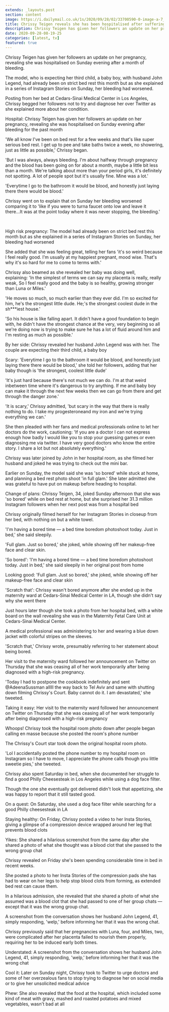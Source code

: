 ```yaml
---
extends: _layouts.post
section: content
image: https://i.dailymail.co.uk/1s/2020/09/28/02/33700590-0-image-a-7_1601258221298.jpg 
title: Chrissy Teigen reveals she has been hospitalised after suffering bleeding in pregnancy 
description: Chrissy Teigen has given her followers an update on her pregnancy, revealing she was hospitalised on Sunday evening after bleeding throughout the past month. 
date: 2020-09-28-08-19-25 
categories: [latest, tv] 
featured: true 
--- 
```

Chrissy Teigen has given her followers an update on her pregnancy, revealing she was hospitalised on Sunday evening after a month of bleeding.

The model, who is expecting her third child, a baby boy, with husband John Legend, had already been on strict bed rest this month but as she explained in a series of Instagram Stories on Sunday, her bleeding had worsened.

Posting from her bed at Cedars-Sinai Medical Center in Los Angeles, Chrissy begged her followers not to try and diagnose her over Twitter as she explained more about her condition.     

Hospital: Chrissy Teigen has given her followers an update on her pregnancy, revealing she was hospitalised on Sunday evening after bleeding for the past month

'We all know I've been on bed rest for a few weeks and that's like super serious bed rest. I get up to pee and take baths twice a week, no showering, just as little as possible,' Chrissy began.

'But I was always, always bleeding. I'm about halfway through pregnancy and the blood has been going on for about a month, maybe a little bit less than a month. We're talking about more than your period girls, it's definitely not spotting. A lot of people spot but it's usually fine. Mine was a lot.' 

'Everytime I go to the bathroom it would be blood, and honestly just laying there there would be blood.'

Chrissy went on to explain that on Sunday her bleeding worsened comparing it to 'like if you were to turna faucet onto low and leave it there...It was at the point today where it was never stopping, the bleeding.'

 

High risk pregnancy: The model had already been on strict bed rest this month but as she explained in a series of Instagram Stories on Sunday, her bleeding had worsened

She added that she was feeling great, telling her fans 'it's so weird because I feel really good. I'm usually at my happiest pregnant, mood wise. That's why it's so hard for me to come to terms with.'  

Chrissy also beamed as she revealed her baby was doing well, explaining: 'In the simplest of terms we can say my placenta is really, really weak, So I feel really good and the baby is so healthy, growing stronger than Luna or Miles.'

'He moves so much, so much earlier than they ever did. I'm so excited for him, he's the strongest little dude. He;'s the strongest coolest dude in the sh***iest house.'

'So his house is like falling apart. It didn't have a good foundation to begin with, he didn't have the strongest chance at the very, very beginning so all we're doing now is trying to make sure he has a lot of fluid around him and I'm resting as much as possible.'

By her side: Chrissy revealed her husband John Legend was with her. The couple are expecting their third child, a baby boy

Scary: 'Everytime I go to the bathroom it would be blood, and honestly just laying there there would be blood,' she told her followers, adding that her baby though is 'the strongest, coolest little dude'

'It's just hard because there's not much we can do. I'm at that weird inbetween time where it's dangerous to try anything. If me and baby boy can make it through the next few weeks then we can go from there and get through the danger zone.'

'It is scary,' Chrissy admitted, 'but scary in the way that there is really nothing to do. I take my progesteroneand my iron and we're trying everything we can.'

She then pleaded with her fans and medical professionals online to let her doctors do the work, cautioning: 'If you are a doctor I can not express enough how badly I would like you to stop your guessing games or even diagnosing me via twitter. I have very good doctors who know the entire story. I share a lot but not absolutely everything.' 

Chrissy was later joined by John in her hospital room, as she filmed her husband and joked he was trying to check out the mini bar.  

Earlier on Sunday, the model said she was 'so bored' while stuck at home, and planning a bed rest photo shoot 'in full glam.' She later admitted she was grateful to have put on makeup before heading to hospital.

Change of plans: Chrissy Teigen, 34, joked Sunday afternoon that she was 'so bored' while on bed rest at home, but she surprised her 31.3 million Instagram followers when her next post was from a hospital bed

Chrissy originally filmed herself for her Instagram Stories in closeup from her bed, with nothing on but a white towel.

'I'm having a bored time — a bed time boredom photoshoot today. Just in bed,' she said sleepily.

'Full glam. Just so bored,' she joked, while showing off her makeup-free face and clear skin. 

'So bored': 'I'm having a bored time — a bed time boredom photoshoot today. Just in bed,' she said sleepily in her original post from home

Looking good: 'Full glam. Just so bored,' she joked, while showing off her makeup-free face and clear skin

'Scratch that': Chrissy wasn't bored anymore after she ended up in the maternity ward at Cedars-Sinai Medical Center in LA, though she didn't say why she went there

Just hours later though she took a photo from her hospital bed, with a white board on the wall revealing she was in the Maternity Fetal Care Unit at Cedars-Sinai Medical Center.

A medical professional was administering to her and wearing a blue down jacket with colorful stripes on the sleeves.

'Scratch that,' Chrissy wrote, presumably referring to her statement about being bored.

Her visit to the maternity ward followed her announcement on Twitter on Thursday that she was ceasing all of her work temporarily after being diagnosed with a high-risk pregnancy.

'Today I had to postpone the cookbook indefinitely and sent @AdeenaSussman alllll the way back to Tel Aviv and same with shutting down filming Chrissy's Court. Baby cannot do it. I am devastated,' she tweeted. 

Taking it easy: Her visit to the maternity ward followed her announcement on Twitter on Thursday that she was ceasing all of her work temporarily after being diagnosed with a high-risk pregnancy

Whoops! Chrissy took the hospital room photo down after people began calling en masse because she posted the room's phone number

The Chrissy's Court star took down the original hospital room photo.

'Lol I accidentally posted the phone number to my hospital room on Instagram so I have to move, I appreciate the phone calls though you little sweetie pies,' she tweeted. 

Chrissy also spent Saturday in bed, when she documented her struggle to find a good Philly Cheesesteak in Los Angeles while using a dog face filter.

Though the one she eventually got delivered didn't look that appetizing, she was happy to report that it still tasted good. 

On a quest: On Saturday, she used a dog face filter while searching for a good Philly cheesesteak in LA

Staying healthy: On Friday, Chrissy posted a video to her Insta Stories, giving a glimpse of a compression device wrapped around her leg that prevents blood clots

Yikes: She shared a hilarious screenshot from the same day after she shared a photo of what she thought was a blood clot that she passed to the wrong group chat

Chrissy revealed on Friday she's been spending considerable time in bed in recent weeks.

She posted a photo to her Insta Stories of the compression pads she has had to wear on her legs to help stop blood clots from forming, as extended bed rest can cause them.

In a hilarious admission, she revealed that she shared a photo of what she assumed was a blood clot that she had passed to one of her group chats — except that it was the wrong group chat.

A screenshot from the conversation shows her husband John Legend, 41, simply responding, 'welp,' before informing her that it was the wrong chat.

Chrissy previously said that her pregnancies with Luna, four, and Miles, two, were complicated after her placenta failed to nourish them properly, requiring her to be induced early both times.

Understated: A screenshot from the conversation shows her husband John Legend, 41, simply responding, 'welp,' before informing her that it was the wrong chat 

Cool it: Later on Sunday night, Chrissy took to Twitter to urge doctors and some of her overzealous fans to stop trying to diagnose her on social media or to give her unsolicited medical advice

Phew: She also revealed that the food at the hospital, which included some kind of meat with gravy, mashed and roasted potatoes and mixed vegetables, wasn't bad at all

